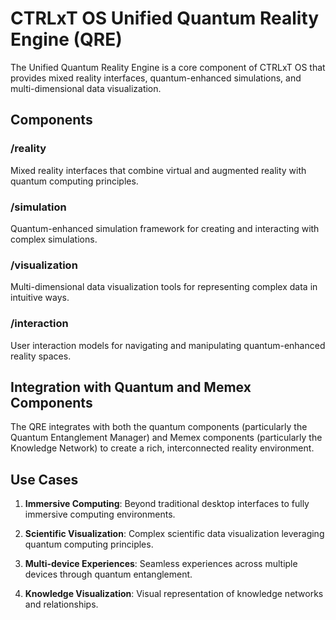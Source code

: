 # CTRLxT OS Unified Quantum Reality Engine (QRE)

The Unified Quantum Reality Engine is a core component of CTRLxT OS that provides mixed reality interfaces, quantum-enhanced simulations, and multi-dimensional data visualization.

## Components

### /reality
Mixed reality interfaces that combine virtual and augmented reality with quantum computing principles.

### /simulation
Quantum-enhanced simulation framework for creating and interacting with complex simulations.

### /visualization
Multi-dimensional data visualization tools for representing complex data in intuitive ways.

### /interaction
User interaction models for navigating and manipulating quantum-enhanced reality spaces.

## Integration with Quantum and Memex Components

The QRE integrates with both the quantum components (particularly the Quantum Entanglement Manager) and Memex components (particularly the Knowledge Network) to create a rich, interconnected reality environment.

## Use Cases

1. **Immersive Computing**: Beyond traditional desktop interfaces to fully immersive computing environments.

2. **Scientific Visualization**: Complex scientific data visualization leveraging quantum computing principles.

3. **Multi-device Experiences**: Seamless experiences across multiple devices through quantum entanglement.

4. **Knowledge Visualization**: Visual representation of knowledge networks and relationships.